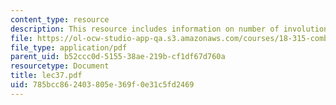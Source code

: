 ```yaml
---
content_type: resource
description: This resource includes information on number of involutions in Sn.
file: https://ol-ocw-studio-app-qa.s3.amazonaws.com/courses/18-315-combinatorial-theory-introduction-to-graph-theory-extremal-and-enumerative-combinatorics-spring-2005/785bcc862403805e369f0e31c5fd2469_lec37.pdf
file_type: application/pdf
parent_uid: b52ccc0d-5155-38ae-219b-cf1df67d760a
resourcetype: Document
title: lec37.pdf
uid: 785bcc86-2403-805e-369f-0e31c5fd2469
---
```

